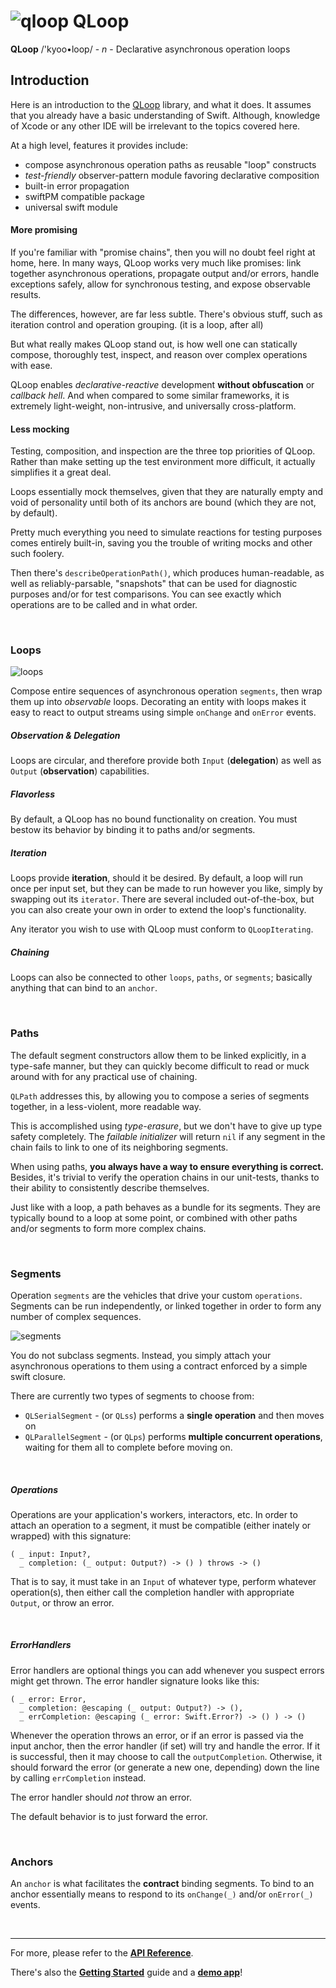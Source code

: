 # ![qloop](icon.png) QLoop

**QLoop** /'kyoo•loop/ - *n* - Declarative asynchronous operation loops

## Introduction

Here is an introduction to the [QLoop](https://github.com/quickthyme/qloop)
library, and what it does. It assumes that you already have a basic
understanding of Swift. Although, knowledge of Xcode or any other IDE will
be irrelevant to the topics covered here.

At a high level, features it provides include:

  - compose asynchronous operation paths as reusable "loop" constructs
  - *test-friendly* observer-pattern module favoring declarative composition
  - built-in error propagation
  - swiftPM compatible package
  - universal swift module

#### More promising

If you're familiar with "promise chains", then you will no doubt feel right at
home, here. In many ways, QLoop works very much like promises: link together
asynchronous operations, propagate output and/or errors, handle exceptions
safely, allow for synchronous testing, and expose observable results.

The differences, however, are far less subtle. There's obvious stuff, such
as iteration control and operation grouping. (it is a loop, after all)

But what really makes QLoop stand out, is how well one can statically compose,
thoroughly test, inspect, and reason over complex operations with ease.

QLoop enables *declarative-reactive* development **without obfuscation** or
*callback hell*. And when compared to some similar frameworks, it is extremely
light-weight, non-intrusive, and universally cross-platform.

#### Less mocking

Testing, composition, and inspection are the three top priorities of QLoop.
Rather than make setting up the test environment more difficult, it actually
simplifies it a great deal.

Loops essentially mock themselves, given that they are naturally
empty and void of personality until both of its anchors are bound (which they
are not, by default).

Pretty much everything you need to simulate reactions for testing
purposes comes entirely built-in, saving you the trouble of writing mocks and
other such foolery.

Then there's `describeOperationPath()`, which produces human-readable,
as well as reliably-parsable, "snapshots" that can be used for diagnostic
purposes and/or for test comparisons. You can see exactly which operations
are to be called and in what order.


<br />

### Loops

![loops](loops.png)

Compose entire sequences of asynchronous operation `segments`, then wrap them
up into *observable* loops. Decorating an entity with loops makes it easy
to react to output streams using simple `onChange` and `onError` events.

##### Observation & Delegation

Loops are circular, and therefore provide both `Input` (**delegation**) as well as
`Output` (**observation**) capabilities.

##### Flavorless

By default, a QLoop has no bound functionality on creation. You must bestow
its behavior by binding it to paths and/or segments.

##### Iteration

Loops provide **iteration**, should it be desired. By default, a loop will
run once per input set, but they can be made to run however you like, simply
by swapping out its `iterator`. There are several included out-of-the-box,
but you can also create your own in order to extend the loop's functionality.

Any iterator you wish to use with QLoop must conform to `QLoopIterating`.

##### Chaining

Loops can also be connected to other `loops`, `paths`, or `segments`;
basically anything that can bind to an `anchor`.



<br />

### Paths

The default segment constructors allow them to be linked explicitly,
in a type-safe manner, but they can quickly become difficult to read
or muck around with for any practical use of chaining.

`QLPath` addresses this, by allowing you to compose a series
of segments together, in a less-violent, more readable way.

This is accomplished using *type-erasure*, but we don't have to give up
type safety completely. The *failable initializer* will return `nil` if
any segment in the chain fails to link to one of its neighboring segments.

When using paths, **you always have a way to ensure everything is correct.**
Besides, it's trivial to verify the operation chains in our unit-tests,
thanks to their ability to consistently describe themselves.

Just like with a loop, a path behaves as a bundle for its segments. They
are typically bound to a loop at some point, or combined with other paths
and/or segments to form more complex chains.


<br />

### Segments

Operation `segments` are the vehicles that drive your custom `operations`.
Segments can be run independently, or linked together in order to form any
number of complex sequences.

![segments](segments.png)

You do not subclass segments. Instead, you simply attach your asynchronous
operations to them using a contract enforced by a simple swift closure.

There are currently two types of segments to choose from:

 - `QLSerialSegment` - (or `QLss`) performs a **single operation** and then moves on
 - `QLParallelSegment` - (or `QLps`) performs **multiple concurrent operations**,
   waiting for them all to complete before moving on.


<br />

##### Operations

Operations are your application's workers, interactors, etc. In order to attach
an operation to a segment, it must be compatible (either inately or wrapped)
with this signature:

```
( _ input: Input?,
  _ completion: (_ output: Output?) -> () ) throws -> ()
```

That is to say, it must take in an `Input` of whatever type, perform whatever
operation(s), then either call the completion handler with appropriate
`Output`, or throw an error.


<br />

##### ErrorHandlers

Error handlers are optional things you can add whenever you suspect errors might
get thrown. The error handler signature looks like this:

```
( _ error: Error,
  _ completion: @escaping (_ output: Output?) -> (),
  _ errCompletion: @escaping (_ error: Swift.Error?) -> () ) -> ()
```

Whenever the operation throws an error, or if an error is passed via the input
anchor, then the error handler (if set) will try and handle the error. If it is
successful, then it may choose to call the `outputCompletion`. Otherwise, it
should forward the error (or generate a new one, depending) down the line by
calling `errCompletion` instead.

The error handler should *not* throw an error.

The default behavior is to just forward the error.


<br />

### Anchors

An `anchor` is what facilitates the **contract** binding segments. To bind
to an anchor essentially means to respond to its `onChange(_)` and/or
`onError(_)` events.


<br />

---

For more, please refer to the **[API Reference](reference.md)**.

There's also the **[Getting Started](getting-started.md)** guide
and a **[demo app](https://github.com/quickthyme/qloop-demo)**!

<br />
